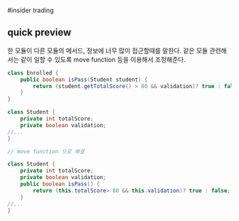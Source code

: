 #insider trading

## quick preview
한 모듈이 다른 모듈의 메서드, 정보에 너무 많이 접근할때를 말한다. 
같은 모듈 관련해서는 같이 일할 수 있도록 move function 등을 이용해서 조정해준다. 

~~~java
class Enrolled {
    public boolean isPass(Student student) {
        return (student.getTotalScore() > 80 && validation)? true : false; 
    }
}

class Student {
    private int totalScore;
    private boolean validation;
//...
}

// move function 으로 해결

class Student {
    private int totalScore;
    private boolean validation;
    public boolean isPass() {
        return (this.totalScore> 80 && this.validation)? true : false;
    }
//...
}
~~~